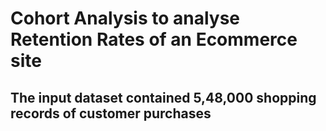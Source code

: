 # Cohort Analysis to analyse Retention Rates of an Ecommerce site
## The input dataset contained 5,48,000 shopping records of customer purchases
